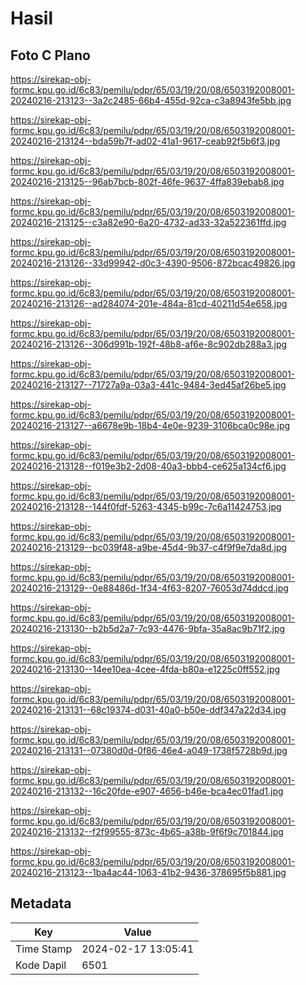 # Hasil

## Foto C Plano

https://sirekap-obj-formc.kpu.go.id/6c83/pemilu/pdpr/65/03/19/20/08/6503192008001-20240216-213123--3a2c2485-66b4-455d-92ca-c3a8943fe5bb.jpg

https://sirekap-obj-formc.kpu.go.id/6c83/pemilu/pdpr/65/03/19/20/08/6503192008001-20240216-213124--bda59b7f-ad02-41a1-9617-ceab92f5b6f3.jpg

https://sirekap-obj-formc.kpu.go.id/6c83/pemilu/pdpr/65/03/19/20/08/6503192008001-20240216-213125--96ab7bcb-802f-46fe-9637-4ffa839ebab8.jpg

https://sirekap-obj-formc.kpu.go.id/6c83/pemilu/pdpr/65/03/19/20/08/6503192008001-20240216-213125--c3a82e90-6a20-4732-ad33-32a522361ffd.jpg

https://sirekap-obj-formc.kpu.go.id/6c83/pemilu/pdpr/65/03/19/20/08/6503192008001-20240216-213126--33d99942-d0c3-4390-9506-872bcac49826.jpg

https://sirekap-obj-formc.kpu.go.id/6c83/pemilu/pdpr/65/03/19/20/08/6503192008001-20240216-213126--ad284074-201e-484a-81cd-40211d54e658.jpg

https://sirekap-obj-formc.kpu.go.id/6c83/pemilu/pdpr/65/03/19/20/08/6503192008001-20240216-213126--306d991b-192f-48b8-af6e-8c902db288a3.jpg

https://sirekap-obj-formc.kpu.go.id/6c83/pemilu/pdpr/65/03/19/20/08/6503192008001-20240216-213127--71727a9a-03a3-441c-9484-3ed45af26be5.jpg

https://sirekap-obj-formc.kpu.go.id/6c83/pemilu/pdpr/65/03/19/20/08/6503192008001-20240216-213127--a6678e9b-18b4-4e0e-9239-3106bca0c98e.jpg

https://sirekap-obj-formc.kpu.go.id/6c83/pemilu/pdpr/65/03/19/20/08/6503192008001-20240216-213128--f019e3b2-2d08-40a3-bbb4-ce625a134cf6.jpg

https://sirekap-obj-formc.kpu.go.id/6c83/pemilu/pdpr/65/03/19/20/08/6503192008001-20240216-213128--144f0fdf-5263-4345-b99c-7c6a11424753.jpg

https://sirekap-obj-formc.kpu.go.id/6c83/pemilu/pdpr/65/03/19/20/08/6503192008001-20240216-213129--bc039f48-a9be-45d4-9b37-c4f9f9e7da8d.jpg

https://sirekap-obj-formc.kpu.go.id/6c83/pemilu/pdpr/65/03/19/20/08/6503192008001-20240216-213129--0e88486d-1f34-4f63-8207-76053d74ddcd.jpg

https://sirekap-obj-formc.kpu.go.id/6c83/pemilu/pdpr/65/03/19/20/08/6503192008001-20240216-213130--b2b5d2a7-7c93-4476-9bfa-35a8ac9b71f2.jpg

https://sirekap-obj-formc.kpu.go.id/6c83/pemilu/pdpr/65/03/19/20/08/6503192008001-20240216-213130--14ee10ea-4cee-4fda-b80a-e1225c0ff552.jpg

https://sirekap-obj-formc.kpu.go.id/6c83/pemilu/pdpr/65/03/19/20/08/6503192008001-20240216-213131--68c19374-d031-40a0-b50e-ddf347a22d34.jpg

https://sirekap-obj-formc.kpu.go.id/6c83/pemilu/pdpr/65/03/19/20/08/6503192008001-20240216-213131--07380d0d-0f86-46e4-a049-1738f5728b9d.jpg

https://sirekap-obj-formc.kpu.go.id/6c83/pemilu/pdpr/65/03/19/20/08/6503192008001-20240216-213132--16c20fde-e907-4656-b46e-bca4ec01fad1.jpg

https://sirekap-obj-formc.kpu.go.id/6c83/pemilu/pdpr/65/03/19/20/08/6503192008001-20240216-213132--f2f99555-873c-4b65-a38b-9f6f9c701844.jpg

https://sirekap-obj-formc.kpu.go.id/6c83/pemilu/pdpr/65/03/19/20/08/6503192008001-20240216-213123--1ba4ac44-1063-41b2-9436-378695f5b881.jpg


## Metadata

| Key        | Value               |
| ---------- | ------------------- |
| Time Stamp | 2024-02-17 13:05:41 |
| Kode Dapil | 6501                |



